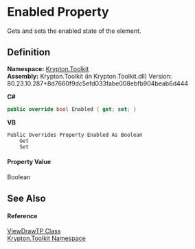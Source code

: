# Enabled Property


Gets and sets the enabled state of the element.



## Definition
**Namespace:** <a href="79d2eac2-21f4-54ff-7552-b20c33c30600.md">Krypton.Toolkit</a>  
**Assembly:** Krypton.Toolkit (in Krypton.Toolkit.dll) Version: 80.23.10.287+8d7660f9dc5efd033fabe008ebfb904beab6d444

**C#**
``` C#
public override bool Enabled { get; set; }
```
**VB**
``` VB
Public Overrides Property Enabled As Boolean
	Get
	Set
```



#### Property Value
Boolean

## See Also


#### Reference
<a href="146c8587-cbed-e25c-74e9-3a2290ede099.md">ViewDrawTP Class</a>  
<a href="79d2eac2-21f4-54ff-7552-b20c33c30600.md">Krypton.Toolkit Namespace</a>  
